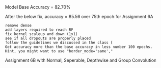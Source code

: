 Model Base Accuracy = 82.70%

After the below fix, accuracy = 85.56 over 75th epoch for Assignment 6A

    remove dense
    add layers required to reach RF
    fix kernel scaleup and down (1x1)
    see if all dropouts are properly placed
    follow the guidelines we discussed in the class (
    Get accuracy more than the base accuracy in less number 100 epochs. Hint, you might want to use "border_mode='same',"

Assignment 6B with Normal, Seperable, Depthwise and Group Convolution
